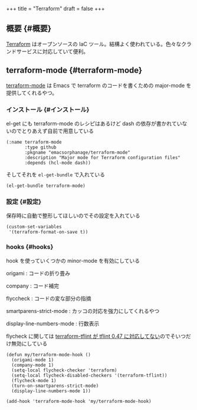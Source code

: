 +++
title = "Terraform"
draft = false
+++

## 概要 {#概要}

[Terraform](https://www.terraform.io/) はオープンソースの IaC ツール。結構よく使われている。色々なクランドサービスに対応していて便利。


## terraform-mode {#terraform-mode}

[terraform-mode](https://github.com/hcl-emacs/terraform-mode) は Emacs で terraform のコードを書くための major-mode を提供してくれるやつ。


### インストール {#インストール}

el-get にも terraform-mode のレシピはあるけど
dash の依存が書かれていないのでとりあえず自前で用意している

```emacs-lisp
(:name terraform-mode
       :type github
       :pkgname "emacsorphanage/terraform-mode"
       :description "Major mode for Terraform configuration files"
       :depends (hcl-mode dash))
```

そしてそれを `el-get-bundle` で入れている

```emacs-lisp
(el-get-bundle terraform-mode)
```


### 設定 {#設定}

保存時に自動で整形してほしいのでその設定を入れている

```emacs-lisp
(custom-set-variables
 '(terraform-format-on-save t))
```


### hooks {#hooks}

hook を使っていくつかの minor-mode を有効にしている

origami
: コードの折り畳み

company
: コード補完

flyccheck
: コードの変な部分の指摘

smartparens-strict-mode
: カッコの対応を強力にしてくれるやつ

display-line-numbers-mode
: 行数表示

flycheck に関しては [terraform-tflint が tflint 0.47 に対応してない](https://github.com/flycheck/flycheck/issues/2024)のでそいつだけ無効にしている

```emacs-lisp
(defun my/terraform-mode-hook ()
  (origami-mode 1)
  (company-mode 1)
  (setq-local flycheck-checker 'terraform)
  (setq-local flycheck-disabled-checkers '(terraform-tflint))
  (flycheck-mode 1)
  (turn-on-smartparens-strict-mode)
  (display-line-numbers-mode 1))

(add-hook 'terraform-mode-hook 'my/terraform-mode-hook)
```
